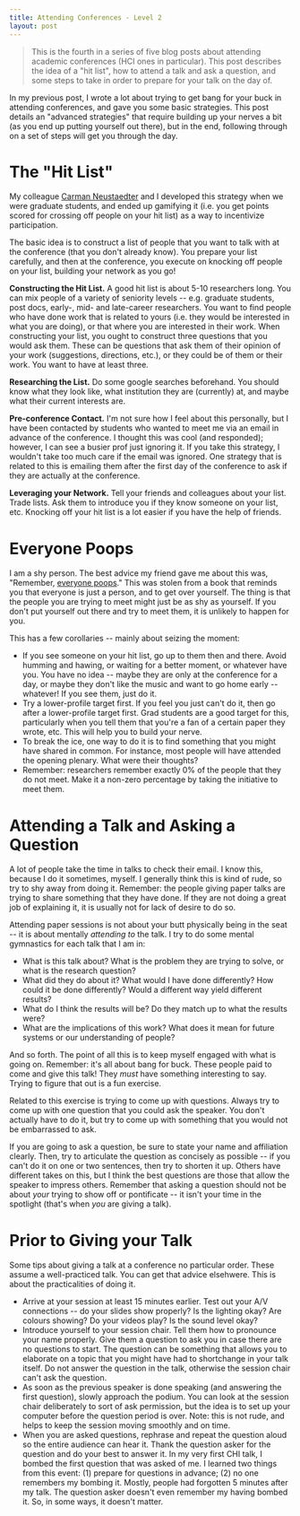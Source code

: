 ```yaml
---
title: Attending Conferences - Level 2
layout: post
---
```


> This is the fourth in a series of five blog posts about attending academic conferences (HCI ones in particular). This post describes the idea of a "hit list", how to attend a talk and ask a question, and some steps to take in order to prepare for your talk on the day of.

In my previous post, I wrote a lot about trying to get bang for your buck in attending conferences, and gave you some basic strategies. This post details an "advanced strategies" that require building up your nerves a bit (as you end up putting yourself out there), but in the end, following through on a set of steps will get you through the day.

# The "Hit List"

My colleague [Carman Neustaedter](http://carmster.com) and I developed this strategy when we were graduate students, and ended up gamifying it (i.e. you get points scored for crossing off people on your hit list) as a way to incentivize participation.

The basic idea is to construct a list of people that you want to talk with at the conference (that you don't already know). You prepare your list carefully, and then at the conference, you execute on knocking off people on your list, building your network as you go!

**Constructing the Hit List.** A good hit list is about 5-10 researchers long. You can mix people of a variety of seniority levels -- e.g. graduate students, post docs, early-, mid- and late-career researchers. You want to find people who have done work that is related to yours (i.e. they would be interested in what you are doing), or that where you are interested in their work. When constructing your list, you ought to construct three questions that you would ask them. These can be questions that ask them of their opinion of your work (suggestions, directions, etc.), or they could be of them or their work. You want to have at least three.

**Researching the List.** Do some google searches beforehand. You should know what they look like, what institution they are (currently) at, and maybe what their current interests are.

**Pre-conference Contact.** I'm not sure how I feel about this personally, but I have been contacted by students who wanted to meet me via an email in advance of the conference. I thought this was cool (and responded); however, I can see a busier prof just ignoring it. If you take this strategy, I wouldn't take too much care if the email was ignored. One strategy that is related to this is emailing them after the first day of the conference to ask if they are actually at the conference.

**Leveraging your Network.** Tell your friends and colleagues about your list. Trade lists. Ask them to introduce you if they know someone on your list, etc. Knocking off your hit list is a lot easier if you have the help of friends.

# Everyone Poops

I am a shy person. The best advice my friend gave me about this was, "Remember, [everyone poops](https://en.wikipedia.org/wiki/Everyone_Poops)." This was stolen from a book that reminds you that everyone is just a person, and to get over yourself. The thing is that the people you are trying to meet might just be as shy as yourself. If you don't put yourself out there and try to meet them, it is unlikely to happen for you.

This has a few corollaries -- mainly about seizing the moment:

* If you see someone on your hit list, go up to them then and there. Avoid humming and hawing, or waiting for a better moment, or whatever have you. You have no idea -- maybe they are only at the conference for a day, or maybe they don't like the music and want to go home early -- whatever! If you see them, just do it.
* Try a lower-profile target first. If you feel you just can't do it, then go after a lower-profile target first. Grad students are a good target for this, particularly when you tell them that you're a fan of a certain paper they wrote, etc. This will help you to build your nerve.
* To break the ice, one way to do it is to find something that you might have shared in common. For instance, most people will have attended the opening plenary. What were their thoughts?
* Remember: researchers remember exactly 0% of the people that they do not meet. Make it a non-zero percentage by taking the initiative to meet them.

# Attending a Talk and Asking a Question

A lot of people take the time in talks to check their email. I know this, because I do it sometimes, myself. I generally think this is kind of rude, so try to shy away from doing it. Remember: the people giving paper talks are trying to share something that they have done. If they are not doing a great job of explaining it, it is usually not for lack of desire to do so.

Attending paper sessions is not about your butt physically being in the seat -- it is about mentally _attending to_ the talk. I try to do some mental gymnastics for each talk that I am in:

* What is this talk about? What is the problem they are trying to solve, or what is the research question?
* What did they do about it? What would I have done differently? How could it be done differently? Would a different way yield different results?
* What do I think the results will be? Do they match up to what the results were?
* What are the implications of this work? What does it mean for future systems or our understanding of people?

And so forth. The point of all this is to keep myself engaged with what is going on. Remember: it's all about bang for buck. These people paid to come and give this talk! They _must_ have something interesting to say. Trying to figure that out is a fun exercise.

Related to this exercise is trying to come up with questions. Always try to come up with one question that you could ask the speaker. You don't actually have to do it, but try to come up with something that you would not be embarrassed to ask.

If you are going to ask a question, be sure to state your name and affiliation clearly. Then, try to articulate the question as concisely as possible -- if you can't do it on one or two sentences, then try to shorten it up. Others have different takes on this, but I think the best questions are those that allow the speaker to impress others. Remember that asking a question should not be about _your_ trying to show off or pontificate -- it isn't your time in the spotlight (that's when _you_ are giving a talk).

# Prior to Giving your Talk

Some tips about giving a talk at a conference no particular order. These assume a well-practiced talk. You can get that advice elsehwere. This is about the practicalities of doing it.

* Arrive at your session at least 15 minutes earlier. Test out your A/V connections -- do your slides show properly? Is the lighting okay? Are colours showing? Do your videos play? Is the sound level okay?
* Introduce yourself to your session chair. Tell them how to pronounce your name properly. Give them a question to ask you in case there are no questions to start. The question can be something that allows you to elaborate on a topic that you might have had to shortchange in your talk itself. Do not answer the question in the talk, otherwise the session chair can't ask the question.
* As soon as the previous speaker is done speaking (and answering the first question), slowly approach the podium. You can look at the session chair deliberately to sort of ask permission, but the idea is to set up your computer before the question period is over. Note: this is not rude, and helps to keep the session moving smoothly and on time.
* When you are asked questions, rephrase and repeat the question aloud so the entire audience can hear it. Thank the question asker for the question and do your best to answer it. In my very first CHI talk, I bombed the first question that was asked of me. I learned two things from this event: (1) prepare for questions in advance; (2) no one remembers my bombing it. Mostly, people had forgotten 5 minutes after my talk. The question asker doesn't even remember my having bombed it. So, in some ways, it doesn't matter.
